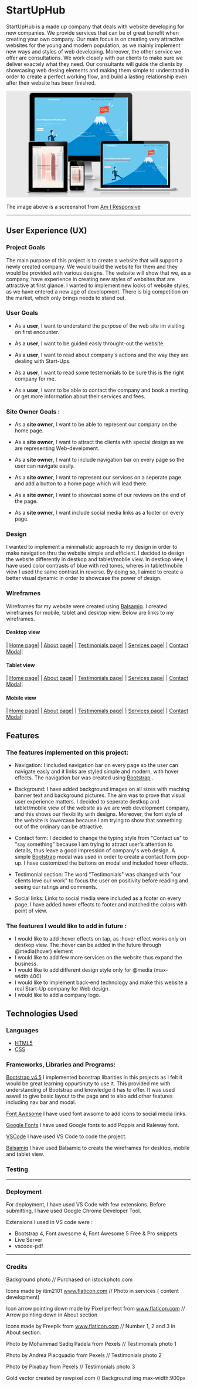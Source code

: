 # StartUpHub

StartUpHub is a made up company that deals with website developing for new companies. We provide services that can be of great benefit when creating your own company. Our main focus is on creating very attractive websites for the young and modern population, as we mainly implement new ways and styles of web developing. Moreover, the other service we offer are consultations. We work closely with our clients to make sure we deliver exactely what they need. Our consultants will guide the clients by showcasing web desing elements and making them simple to understand in order to create a perfect working flow, and build a lasting relationship even after their website has been finished.

![Am I Responsive](assets/images/Am-I-Responsive.png)


The image above is a screenshot from [Am I Responsive](http://ami.responsivedesign.is/#)

---

## User Experience (UX)


### Project Goals

The main purpose of this project is to create a website that will support a newly created company. We would build the website for them and they would be provided with various designs. The website will show that we, as a company, have experience in creating new styles of websites that are attractive at first glance. I wanted to implement new looks of website styles,
as we have entered a new age of development. There is big competition on the market, which only brings needs to stand out.


### User Goals 

- As a **user**, I want to understand the purpose of the web site im visiting on first encounter.

- As a **user**, I want to be guided easly throught-out the website.

- As a **user**, I want to read about company's actions and the way they are dealing with Start-Ups.

- As a **user**, I want to read some testemonials to be sure this is the right company for me.

- As a **user**, I want to be able to contact the company and book a metting or get more information about their services and fees.


### Site Owner Goals :

- As a **site owner**, I want to be able to represent our company on the home page.

- As a **site owner**,  I want to attract the clients with special design as we are representing Web-develpment.

- As a **site owner**, I want to include navigation bar on every page so the user can navigate easily.

- As a **site owner**, I want to represent our services on a seperate page and add a button to a home page which will lead there.

- As a **site owner**, I want to showcast some of our reviews on the end of the page.

- As a **site owner**, I want include social media links as a footer on every page.

### Design

I wanted to implement a minimalistic approach to my design in order to make navigation thru the website simple and efficient. I decided to design the website differently in destkop and tablet/mobile view. In destkop view, I have used color contrasts of blue with red tones, wheres in tablet/mobile view I used the same contrast in reverse. By doing so, I aimed to create a better visual dynamic in order to showcase the power of design.

### Wireframes

Wireframes for my website were created using [Balsamiq](https://balsamiq.com/). I created wireframes for mobile, tablet and desktop view. Below are links to my wireframes.

#### Desktop view
| [Home page](https://github.com/sami-sinnari/MilestoneProject1/blob/master/assets/wireframes/StartUpHub-Desktop-home.pdf)|
| [About page](https://github.com/sami-sinnari/MilestoneProject1/blob/master/assets/wireframes/StartUpHub-Desktop-about.pdf)|
| [Testimonials page](https://github.com/sami-sinnari/MilestoneProject1/blob/master/assets/wireframes/StartUpHub-Desktop-testimonials.pdf)|
| [Services page](https://github.com/sami-sinnari/MilestoneProject1/blob/master/assets/wireframes/StartUpHub-Desktop-services.pdf)|
| [Contact Modal](https://github.com/sami-sinnari/MilestoneProject1/blob/master/assets/wireframes/StartUpHub-Desktop-contact.pdf)|
#### Tablet view
| [Home page](https://github.com/sami-sinnari/MilestoneProject1/blob/master/assets/wireframes/StartUpHub-Tablet-home.pdf)|
| [About page](https://github.com/sami-sinnari/MilestoneProject1/blob/master/assets/wireframes/StartUpHub-Tablet-about.pdf)|
| [Testimonials page](https://github.com/sami-sinnari/MilestoneProject1/blob/master/assets/wireframes/StartUpHub-Tablet-testimonials.pdf)|
| [Services page](https://github.com/sami-sinnari/MilestoneProject1/blob/master/assets/wireframes/StartUpHub-Tablet-services.pdf)|
| [Contact Modal](https://github.com/sami-sinnari/MilestoneProject1/blob/master/assets/wireframes/StartUpHub-Tablet-contact.pdf)|         
#### Mobile view
| [Home page](https://github.com/sami-sinnari/MilestoneProject1/blob/master/assets/wireframes/StartUpHub-Phone-home.pdf)|
| [About page](https://github.com/sami-sinnari/MilestoneProject1/blob/master/assets/wireframes/StartUpHub-Phone-about.pdf)|
| [Testimonials page](https://github.com/sami-sinnari/MilestoneProject1/blob/master/assets/wireframes/StartUpHub-Phone-testimonials.pdf)|
| [Services page](https://github.com/sami-sinnari/MilestoneProject1/blob/master/assets/wireframes/StartUpHub-Phone-services.pdf)|
| [Contact Modal](https://github.com/sami-sinnari/MilestoneProject1/blob/master/assets/wireframes/StartUpHub-Phone-contact.pdf)|

## Features

### The features implemented on this project: 

- Navigation: I included navigation bar on every page so the user can navigate easly and it links are styled simple and modern, with hover effects. The navigation bar was created using [Bootstrap](https://getbootstrap.com/) .

- Background: I have added background images on all sizes with maching banner text and background pictures. The aim was to prove that visual user experience matters. I decided to seperate destkop and tablet/mobile view of the website as we are web development company, and this shows our flexibility with designs. Moreover, the font style of the website is lowercase because I am trying to show that something out of the ordinary can be attractive.

- Contact form: I decided to change the typing style from "Contact us" to "say something" because I am trying to attract user's attention to details, thus leave a good impression of company's web design. A simple [Bootstrap](https://getbootstrap.com/) modal was used in order to create a contact form pop-up. I have customized the buttons on modal and included hover effects.

- Testimonial section: The word "Testimonials" was changed with "our clients love our work" to focus the user on positivity before reading and seeing our ratings and comments.

- Social links: Links to social media were included as a footer on every page. I have added hover effects to footer and matched the colors with point of view.


### The features I would like to add in future :

- I would like to add :hover effects on tap, as :hover effect works only on destkop view. The :hover can be added in the future through @media(hover) element
- I would like to add few more services on the website thus expand the business.
- I would like to add different design style only for @media (max-width:400)
- I would like to implement back-end technology and make this website a real Start-Up company for Web design.
- I would like to add a company logo.



## Technologies Used

### Languages

- [HTML5](https://developer.mozilla.org/en-US/docs/Web/Guide/HTML/HTML5)
- [CSS](https://developer.mozilla.org/en-US/docs/Web/CSS)

### Frameworks, Libraries and Programs:

[Bootstrap v4.5](https://getbootstrap.com/docs/4.5/getting-started/introduction/)
I implemented boostrap libarities in this projects as I felt it would be great learning oppurtinuty to use it. This provided me with understanding of Bootstrap and knowledge it has
to offer. It was used aswell to give basic layout to the page and to also add other features including nav bar and modal.

[Font Awesome](https://fontawesome.com/)
I have used font awsome to add icons to social media links.

[Google Fonts](https://fonts.google.com/)
I have used Google fonts to add Poppis and Raleway font.

[VSCode](https://code.visualstudio.com/)
I have used VS Code to code the project. 

[Balsamiq](https://balsamiq.com/)
I have used Balsamiq to create the wireframes for desktop, mobile and tablet view.


### Testing


-----


### Deployment

For deployment, I have used VS Code with few extensions. Before submitting, I have used Google Chrome Developer Tool.

Extensions I used in VS code were : 

- Bootstrap 4, Font awesome 4, Font Awesome 5 Free & Pro snippets
- Live Server
- vscode-pdf

-----

### Credits

Background photo // Purchased on istockphoto.com

Icons made by itim2101 www.flaticon.com // Photo in services ( content development)

Icon arrow pointing down made by Pixel perfect from www.flaticon.com //  Arrow pointing down in About section

Icons made by Freepik from www.flaticon.com // Number 1, 2 and 3 in About section.

Photo by Mohammad Sadiq Padela from Pexels // Testimonials photo 1

Photo by Andrea Piacquadio from Pexels // Testimonials photo 2

Photo by Pixabay from Pexels // Testimonials photo 3

Gold vector created by rawpixel.com // Background img max-width:900px